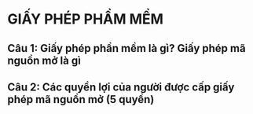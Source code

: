 # GIẤY PHÉP PHẦM MỀM

## Câu 1: Giấy phép phần mềm là gì? Giấy phép mã nguồn mở là gì

## Câu 2: Các quyền lợi của người được cấp giấy phép mã nguồn mở (5 quyền)
